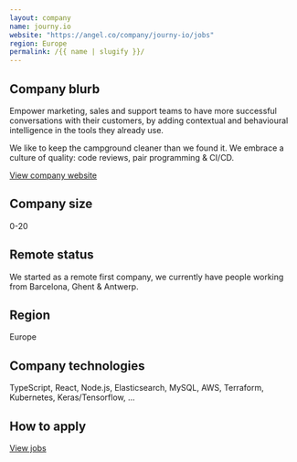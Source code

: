 ```yaml
---
layout: company
name: journy.io
website: "https://angel.co/company/journy-io/jobs"
region: Europe
permalink: /{{ name | slugify }}/
---
```


## Company blurb

Empower marketing, sales and support teams to have more successful conversations with their customers, by adding contextual and behavioural intelligence in the tools they already use.

We like to keep the campground cleaner than we found it. We embrace a culture of quality: code reviews, pair programming & CI/CD.

[View company website](https://www.journy.io/engineering/)

## Company size

0-20

## Remote status

We started as a remote first company, we currently have people working from Barcelona, Ghent & Antwerp.

## Region

Europe

## Company technologies

TypeScript, React, Node.js, Elasticsearch, MySQL, AWS, Terraform, Kubernetes, Keras/Tensorflow, ...

## How to apply

[View jobs](https://angel.co/company/journy-io/jobs)